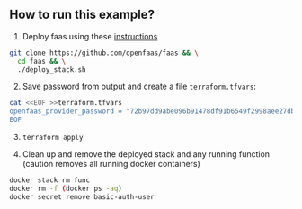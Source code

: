 ## How to run this example?

1. Deploy faas using these [instructions](https://docs.openfaas.com/deployment/docker-swarm/) 

```bash
git clone https://github.com/openfaas/faas && \
  cd faas && \
  ./deploy_stack.sh
```

2. Save password from output and create a file `terraform.tfvars`:

```bash
cat <<EOF >>terraform.tfvars
openfaas_provider_password = "72b97dd9abe096b91478df91b6549f2998aee27dbdde9a4bbec4182801d6c398"
EOF 
```
3. `terraform apply`

4. Clean up and remove the deployed stack and any running function (caution removes all running docker containers)
```bash
docker stack rm func
docker rm -f (docker ps -aq) 
docker secret remove basic-auth-user
```
